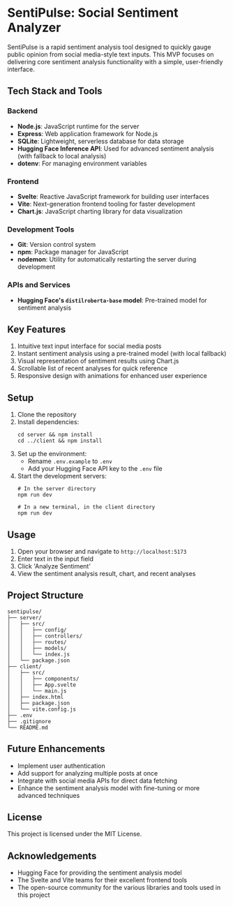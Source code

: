 ﻿# SentiPulse: Social Sentiment Analyzer

SentiPulse is a rapid sentiment analysis tool designed to quickly gauge public opinion from social media-style text inputs. This MVP focuses on delivering core sentiment analysis functionality with a simple, user-friendly interface.

## Tech Stack and Tools

### Backend
- **Node.js**: JavaScript runtime for the server
- **Express**: Web application framework for Node.js
- **SQLite**: Lightweight, serverless database for data storage
- **Hugging Face Inference API**: Used for advanced sentiment analysis (with fallback to local analysis)
- **dotenv**: For managing environment variables

### Frontend
- **Svelte**: Reactive JavaScript framework for building user interfaces
- **Vite**: Next-generation frontend tooling for faster development
- **Chart.js**: JavaScript charting library for data visualization

### Development Tools
- **Git**: Version control system
- **npm**: Package manager for JavaScript
- **nodemon**: Utility for automatically restarting the server during development

### APIs and Services
- **Hugging Face's `distilroberta-base` model**: Pre-trained model for sentiment analysis

## Key Features

1. Intuitive text input interface for social media posts
2. Instant sentiment analysis using a pre-trained model (with local fallback)
3. Visual representation of sentiment results using Chart.js
4. Scrollable list of recent analyses for quick reference
5. Responsive design with animations for enhanced user experience

## Setup

1. Clone the repository
2. Install dependencies:
   ```
   cd server && npm install
   cd ../client && npm install
   ```
3. Set up the environment:
   - Rename `.env.example` to `.env`
   - Add your Hugging Face API key to the `.env` file
4. Start the development servers:
   ```
   # In the server directory
   npm run dev
   
   # In a new terminal, in the client directory
   npm run dev
   ```

## Usage

1. Open your browser and navigate to `http://localhost:5173`
2. Enter text in the input field
3. Click 'Analyze Sentiment'
4. View the sentiment analysis result, chart, and recent analyses

## Project Structure

```
sentipulse/
├── server/
│   ├── src/
│   │   ├── config/
│   │   ├── controllers/
│   │   ├── routes/
│   │   ├── models/
│   │   └── index.js
│   └── package.json
├── client/
│   ├── src/
│   │   ├── components/
│   │   ├── App.svelte
│   │   └── main.js
│   ├── index.html
│   ├── package.json
│   └── vite.config.js
├── .env
├── .gitignore
└── README.md
```

## Future Enhancements

- Implement user authentication
- Add support for analyzing multiple posts at once
- Integrate with social media APIs for direct data fetching
- Enhance the sentiment analysis model with fine-tuning or more advanced techniques

## License

This project is licensed under the MIT License.

## Acknowledgements

- Hugging Face for providing the sentiment analysis model
- The Svelte and Vite teams for their excellent frontend tools
- The open-source community for the various libraries and tools used in this project